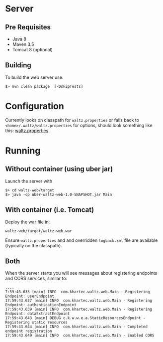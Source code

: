 

# Server

## Pre Requisites

* Java 8
* Maven 3.5
* Tomcat 8 (optional)

## Building

To build the web server use:

    $> mvn clean package  [-DskipTests]

# Configuration

Currently looks on classpath for `waltz.properties` or falls
back to `<home>/.waltz/waltz.properties` for options, should look something like this:
[waltz.properties](example.waltz.properties.md)

# Running

## Without container (using uber jar)

Launch the server with

    $> cd waltz-web/target
    $> java -cp uber-waltz-web-1.0-SNAPSHOT.jar Main


## With container (i.e. Tomcat)

Deploy the war file in:

    waltz-web/target/waltz-web.war

Ensure `waltz.properties` and and overridden `logback.xml` file
are available (typically on the classpath).

## Both

When the server starts you will see messages about registering
endpoints and CORS services, similar to:

````
....
7:59:43.633 [main] INFO  com.khartec.waltz.web.Main - Registering Endpoint: userEndpoint
17:59:43.637 [main] INFO  com.khartec.waltz.web.Main - Registering Endpoint: authenticationEndpoint
17:59:43.639 [main] INFO  com.khartec.waltz.web.Main - Registering Endpoint: dataExtractEndpoint
17:59:43.643 [main] DEBUG c.k.w.w.e.a.StaticResourcesEndpoint - Registering static resources
17:59:43.644 [main] INFO  com.khartec.waltz.web.Main - Completed endpoint registration
17:59:43.649 [main] INFO  com.khartec.waltz.web.Main - Enabled CORS
````



